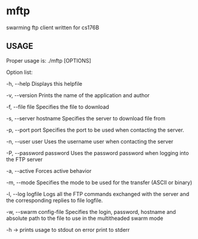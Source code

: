 mftp
====

swarming ftp client written for cs176B 



USAGE
-----
Proper usage is: ./mftp [OPTIONS]

Option list: 

-h, --help			Displays this helpfile
 
-v, --version			Prints the name of the application and author

-f, --file	file		Specifies the file to download

-s, --server	hostname	Specifies the server to download file from

-p, --port	port		Specifies the port to be used when contacting the server.

-n, --user	user		Uses the username user when contacting the server

-P, --password	password	Uses the password password when logging into the FTP server

-a, --active			Forces active behavior

-m, --mode			Specifies the mode to be used for the transfer (ASCII or binary)

-l, --log	logfile		Logs all the FTP commands exchanged with the server and the corresponding replies to file logfile. 
 
-w, --swarm	config-file	Specifies the login, password, hostname and absolute path to the file to use in the multitheaded swarm mode
 









-h -> prints usage to stdout
on error print to stderr

